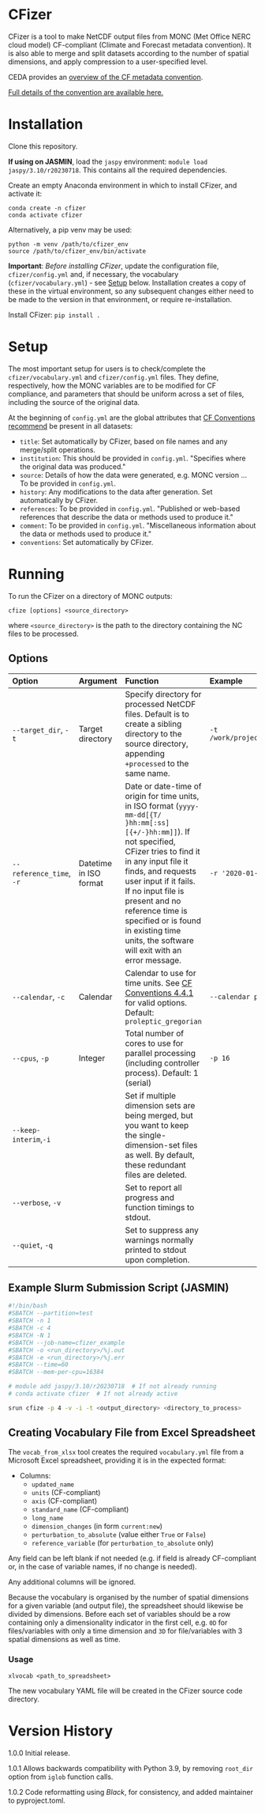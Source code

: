 # CFizer
CFizer is a tool to make NetCDF output files from MONC (Met Office NERC cloud model) CF-compliant (Climate and Forecast metadata convention). It is also able to merge and split datasets according to the number of spatial dimensions, and apply compression to a user-specified level.

CEDA provides an [overview of the CF metadata convention](https://help.ceda.ac.uk/article/4507-the-cf-metadata-convention).

[Full details of the convention are available here.](http://cfconventions.org/Data/cf-conventions/cf-conventions-1.10/cf-conventions.html)

# Installation

Clone this repository.

**If using on JASMIN**, load the `jaspy` environment: `module load jaspy/3.10/r20230718`. This contains all the required dependencies.

Create an empty Anaconda environment in which to install CFizer, and activate it:
```
conda create -n cfizer
conda activate cfizer
```
Alternatively, a pip venv may be used:
```
python -m venv /path/to/cfizer_env
source /path/to/cfizer_env/bin/activate
```

**Important**: *Before installing CFizer*, update the configuration file, `cfizer/config.yml` and, if necessary, the vocabulary (`cfizer/vocabulary.yml`) - see [Setup](#setup) below. Installation creates a copy of these in the virtual environment, so any subsequent changes either need to be made to the version in that environment, or require re-installation.

Install CFizer:
`pip install .`

# Setup
The most important setup for users is to check/complete the `cfizer/vocabulary.yml` and `cfizer/config.yml` files. They define, respectively, how the MONC variables are to be modified for CF compliance, and parameters that should be uniform across a set of files, including the source of the original data.

At the beginning of `config.yml` are the global attributes that [CF Conventions recommend](http://cfconventions.org/Data/cf-conventions/cf-conventions-1.10/cf-conventions.html#description-of-file-contents) be present in all datasets:
- `title`:          Set automatically by CFizer, based on file names and any merge/split operations.
- `institution`:    This should be provided in `config.yml`. "Specifies where the original data was produced."
- `source`:         Details of how the data were generated, e.g. MONC version ... To be provided in `config.yml`.
- `history`:        Any modifications to the data after generation. Set automatically by CFizer.
- `references`:     To be provided in `config.yml`. "Published or web-based references that describe the data or methods used to produce it."
- `comment`:        To be provided in `config.yml`. "Miscellaneous information about the data or methods used to produce it."
- `conventions`:    Set automatically by CFizer.

# Running
To run the CFizer on a directory of MONC outputs:

`cfize [options] <source_directory>`

where `<source_directory>` is the path to the directory containing the NC files to be processed.

## Options
Option | Argument | Function | Example
:---|:---|:---|:---
`--target_dir`, `-t`|Target directory|Specify directory for processed NetCDF files. Default is to create a sibling directory to the source directory, appending `+processed` to the same name.|`-t /work/project/diagnostic_outputs/230228`
`--reference_time`, `-r` | Datetime in ISO format|Date or date-time of origin for time units, in ISO format (`yyyy-mm-dd[{T/ }hh:mm[:ss][{+/-}hh:mm]]`). If not specified, CFizer tries to find it in any input file it finds, and requests user input if it fails. If no input file is present and no reference time is specified or is found in existing time units, the software will exit with an error message.|`-r '2020-01-25 00:00+00:00'`
`--calendar`, `-c`|Calendar|Calendar to use for time units. See [CF Conventions 4.4.1](https://cfconventions.org/Data/cf-conventions/cf-conventions-1.7/build/ch04s04.html) for valid options. Default: `proleptic_gregorian`|`--calendar proleptic_gregorian`
`--cpus`, `-p`|Integer|Total number of cores to use for parallel processing (including controller process). Default: 1 (serial)|`-p 16`
`--keep-interim`,`-i`||Set if multiple dimension sets are being merged, but you want to keep the single-dimension-set files as well. By default, these redundant files are deleted.|
`--verbose`, `-v`||Set to report all progress and function timings to stdout.|
`--quiet`, `-q`||Set to suppress any warnings normally printed to stdout upon completion.|

## Example Slurm Submission Script (JASMIN)
```bash
#!/bin/bash
#SBATCH --partition=test
#SBATCH -n 1
#SBATCH -c 4
#SBATCH -N 1
#SBATCH --job-name=cfizer_example
#SBATCH -o <run_directory>/%j.out
#SBATCH -e <run_directory>/%j.err
#SBATCH --time=60
#SBATCH --mem-per-cpu=16384

# module add jaspy/3.10/r20230718  # If not already running
# conda activate cfizer  # If not already active

srun cfize -p 4 -v -i -t <output_directory> <directory_to_process>
```

## Creating Vocabulary File from Excel Spreadsheet

The `vocab_from_xlsx` tool creates the required `vocabulary.yml` file from a Microsoft Excel spreadsheet, providing it is in the expected format:

- Columns:
    - `updated_name`
    - `units` (CF-compliant)
    - `axis` (CF-compliant)
    - `standard_name` (CF-compliant)
    - `long_name`
    - `dimension_changes` (in form `current:new`)
    - `perturbation_to_absolute` (value either `True` or `False`)
    - `reference_variable` (for `perturbation_to_absolute` only)

Any field can be left blank if not needed (e.g. if field is already CF-compliant or, in the case of variable names, if no change is needed).

Any additional columns will be ignored.

Because the vocabulary is organised by the number of spatial dimensions for a given variable (and output file), the spreadsheet should likewise be divided by dimensions. Before each set of variables should be a row containing only a dimensionality indicator in the first cell, e.g. `0D` for files/variables with only a time dimension and `3D` for file/variables with 3 spatial dimensions as well as time.

### Usage

`xlvocab <path_to_spreadsheet>`

The new vocabulary YAML file will be created in the CFizer source code directory.

# Version History

1.0.0  Initial release.

1.0.1  Allows backwards compatibility with Python 3.9, by removing `root_dir` option from `iglob` function calls.

1.0.2  Code reformatting using *Black*, for consistency, and added maintainer to pyproject.toml.


